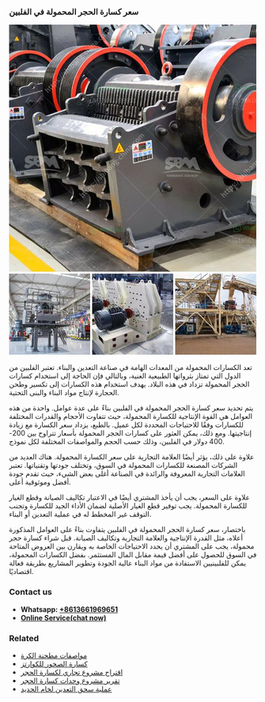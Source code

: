 <h3>سعر كسارة الحجر المحمولة في الفلبين</h3><img src='1701851006.jpg' alt=''><p>تعد الكسارات المحمولة من المعدات الهامة في صناعة التعدين والبناء. تعتبر الفلبين من الدول التي تمتاز بثرواتها الطبيعية الغنية، وبالتالي فإن الحاجة إلى استخدام كسارات الحجر المحمولة تزداد في هذه البلاد. يهدف استخدام هذه الكسارات إلى تكسير وطحن الحجارة لإنتاج مواد البناء والبنى التحتية.</p><p>يتم تحديد سعر كسارة الحجر المحمولة في الفلبين بناءً على عدة عوامل. واحدة من هذه العوامل هي القوة الإنتاجية للكسارة المحمولة، حيث تتفاوت الأحجام والقدرات المختلفة للكسارات وفقًا للاحتياجات المحددة لكل عميل. بالطبع، يزداد سعر الكسارة مع زيادة إنتاجيتها. ومع ذلك، يمكن العثور على كسارات الحجر المحمولة بأسعار تتراوح بين 200-400 دولار في الفلبين، وذلك حسب الحجم والمواصفات المختلفة لكل نموذج.</p><p>علاوة على ذلك، يؤثر أيضًا العلامة التجارية على سعر الكسارة المحمولة. هناك العديد من الشركات المصنعة للكسارات المحمولة في السوق، وتختلف جودتها وتقنياتها. تعتبر العلامات التجارية المعروفة والرائدة في الصناعة أغلى بعض الشيء، حيث تقدم جودة أفضل وموثوقية أعلى.</p><p>علاوة على السعر، يجب أن يأخذ المشتري أيضًا في الاعتبار تكاليف الصيانة وقطع الغيار للكسارة المحمولة. يجب توفير قطع الغيار الأصلية لضمان الأداء الجيد للكسارة وتجنب التوقف غير المخطط له في عملية التعدين أو البناء.</p><p>باختصار، سعر كسارة الحجر المحمولة في الفلبين يتفاوت بناءً على العوامل المذكورة أعلاه، مثل القدرة الإنتاجية والعلامة التجارية وتكاليف الصيانة. قبل شراء كسارة حجر محمولة، يجب على المشتري أن يحدد الاحتياجات الخاصة به ويقارن بين العروض المتاحة في السوق للحصول على أفضل قيمة مقابل المال المستثمر. بفضل الكسارات المحمولة، يمكن للفلبينيين الاستفادة من مواد البناء عالية الجودة وتطوير المشاريع بطريقة فعالة اقتصاديًا.</p><h3>Contact us</h3><ul><li><strong>Whatsapp:&nbsp;<a href="https://wa.me/8613661969651">+8613661969651</a></strong></li><li><a href="https://swt.shibang-china.com/?git&amp;zhl&amp;سعر كسارة الحجر المحمولة في الفلبين"><strong>Online Service(chat now)</strong></a></li></ul><h3>Related</h3><ul><li><a href='مواصفات مطحنة الكرة.md'>مواصفات مطحنة الكرة</a></li><li><a href='كسارة الصخور للكوارتز.md'>كسارة الصخور للكوارتز</a></li><li><a href='اقتراح مشروع تجاري لكسارة الحجر.md'>اقتراح مشروع تجاري لكسارة الحجر</a></li><li><a href='تقرير مشروع وحدات كسارة الحجر.md'>تقرير مشروع وحدات كسارة الحجر</a></li><li><a href='عملية سحق التعدين لخام الحديد.md'>عملية سحق التعدين لخام الحديد</a></li></ul>